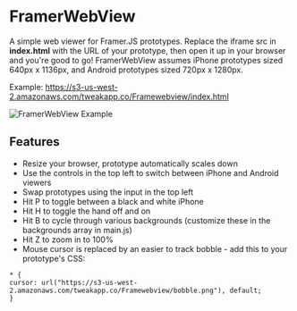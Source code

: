FramerWebView
=============

A simple web viewer for Framer.JS prototypes. Replace the iframe src in **index.html** with the URL of your prototype, then open it up in your browser and you're good to go! FramerWebView assumes iPhone prototypes sized 640px x 1136px, and Android prototypes sized 720px x 1280px.

Example: https://s3-us-west-2.amazonaws.com/tweakapp.co/Framewebview/index.html

![FramerWebView Example](http://tweakapp.co.s3.amazonaws.com/Framewebview/framerwebview.png)

Features
--------
* Resize your browser, prototype automatically scales down
* Use the controls in the top left to switch between iPhone and Android viewers
* Swap prototypes using the input in the top left
* Hit P to toggle between a black and white iPhone
* Hit H to toggle the hand off and on
* Hit B to cycle through various backgrounds (customize these in the backgrounds array in main.js)
* Hit Z to zoom in to 100%
* Mouse cursor is replaced by an easier to track bobble - add this to your prototype's CSS:

```
* {
cursor: url("https://s3-us-west-2.amazonaws.com/tweakapp.co/Framewebview/bobble.png"), default;
}
```
